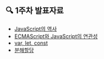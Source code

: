 ## 🔍 1주차 발표자료

- [JavaScript의 역사](JavaScript의-역사.md)
- [ECMAScript와 JavaScript의 연관성](ECMAScript와-JavaScript의-연관성.md)
- [var, let, const](var-let-const.md)
- [분해할당](분해할당.md)
